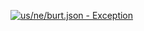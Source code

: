 [![us/ne/burt.json - Exception](https://img.shields.io/badge/us/ne/burt.json-Exception-red)](https://github.com/openaddresses/openaddresses/tree/master/sources/us/ne/burt.json)